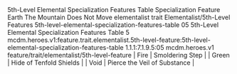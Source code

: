 <ability>
  <name>5th-Level Elemental Specialization Features Table</name>
  <keywords>
    <keyword>Specialization</keyword>
  </keywords>
  <type>Feature</type>
  <distance>Earth</distance>
  <target>The Mountain Does Not Move</target>
  <metadata>
    <class>elementalist</class>
    <feature_type>trait</feature_type>
    <file_dpath>Elementalist/5th-Level Features</file_dpath>
    <item_id>5th-level-elemental-specialization-features-table</item_id>
    <item_index>05</item_index>
    <item_name>5th-Level Elemental Specialization Features Table</item_name>
    <level>5</level>
    <scc>mcdm.heroes.v1:feature.trait.elementalist.5th-level-feature:5th-level-elemental-specialization-features-table</scc>
    <scdc>1.1.1:7.1.9.5:05</scdc>
    <source>mcdm.heroes.v1</source>
    <type>feature/trait/elementalist/5th-level-feature</type>
  </metadata>
  <effects>
    <effect type="mundane">| Fire           | Smoldering Step              |
| Green          | Hide of Tenfold Shields      |
| Void           | Pierce the Veil of Substance |</effect>
  </effects>
</ability>
